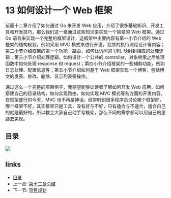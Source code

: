 # 13 如何设计一个 Web 框架

前面十二章介绍了如何通过 Go 来开发 Web 应用，介绍了很多基础知识、开发工具和开发技巧，那么我们这一章通过这些知识来实现一个简易的 Web 框架。通过 Go 语言来实现一个完整的框架设计，这框架中主要内容有第一小节介绍的 Web 框架的结构规划，例如采用 MVC 模式来进行开发，程序的执行流程设计等内容；第二小节介绍框架的第一个功能：路由，如何让访问的 URL 映射到相应的处理逻辑；第三小节介绍处理逻辑，如何设计一个公共的 controller，对象继承之后处理函数中如何处理 response 和 request；第四小节介绍框架的一些辅助功能，例如日志处理、配置信息等；第五小节介绍如何基于 Web 框架实现一个博客，包括博文的发表、修改、删除、显示列表等操作。

通过这么一个完整的项目例子，我期望能够让读者了解如何开发 Web 应用，如何搭建自己的目录结构，如何实现路由，如何实现 MVC 模式等各方面的开发内容。在框架盛行的今天，MVC 也不再是神话。经常听到很多程序员讨论哪个框架好，哪个框架不好，其实框架只是工具，没有好与不好，只有适合与不适合，适合自己的就是最好的，所以教会大家自己动手写框架，那么不同的需求都可以用自己的思路去实现。

## 目录

![](https://ngte-superbed.oss-cn-beijing.aliyuncs.com/uPic/images/navi13.png?raw=true)

## links

- [目录](preface.md)
- 上一章: [第十二章总结](12.5.md)
- 下一节: [项目规划](13.1.md)
